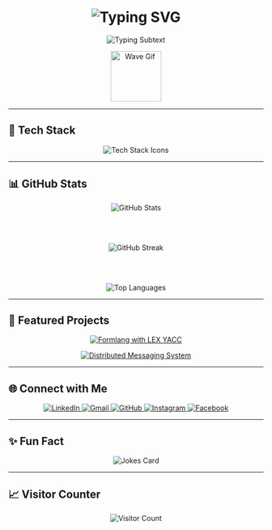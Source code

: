 <h1 align="center">
  <img src="https://readme-typing-svg.demolab.com?font=Fira+Code&size=30&pause=1000&color=00F7FF&center=true&vCenter=true&width=435&lines=Hi+I'm+Vidath+Theekshana;CS+Undergraduate+@+SLIIT;Passionate+Web+Developer" alt="Typing SVG" />
</h1>

<p align="center">
  <img src="https://readme-typing-svg.demolab.com?font=Fira+Code&duration=3000&pause=1000&color=00F7FF&center=true&vCenter=true&width=435&lines=Full-Stack+Developer;Open+Source+Contributor" alt="Typing Subtext" />
</p>

<p align="center">
  <img src="https://user-images.githubusercontent.com/18350557/176309783-0785949b-9127-417c-8b55-ab5a4333674e.gif" width="100px" alt="Wave Gif" />
</p>

---

## 🚀 Tech Stack

<p align="center">
  <img src="https://skillicons.dev/icons?i=python,js,ts,react,nextjs,nodejs,mongodb,java,c,cpp,cs,mysql,html,css,figma,linux,postman,git,github&perline=8&theme=dark" alt="Tech Stack Icons" />
</p>

---

## 📊 GitHub Stats

<div align="center">

  <img src="https://github-readme-stats.vercel.app/api?username=VidathTheekshana&show_icons=true&theme=radical&count_private=true&include_all_commits=true&hide_border=true" alt="GitHub Stats" />

  <br><br>

  <img src="https://github-readme-streak-stats.herokuapp.com?user=VidathTheekshana&theme=radical&hide_border=true" alt="GitHub Streak" />

  <br><br>

  <img src="https://github-readme-stats.vercel.app/api/top-langs/?username=VidathTheekshana&layout=compact&theme=radical&hide_border=true" alt="Top Languages" />

</div>

---

## 🌟 Featured Projects

<div align="center">

  [![Formlang with LEX YACC](https://github-readme-stats.vercel.app/api/pin/?username=VidathTheekshana&repo=Formlang-with-LEX-YACC&theme=radical)](https://github.com/VidathTheekshana/Formlang-with-LEX-YACC)

  [![Distributed Messaging System](https://github-readme-stats.vercel.app/api/pin/?username=VidathTheekshana&repo=Distributed-Messaging-System&theme=radical)](https://github.com/VidathTheekshana/Distributed-Messaging-System)

</div>

---

## 🌐 Connect with Me

<p align="center">
  <a href="https://linkedin.com/in/vidath-theekshana" target="_blank">
    <img src="https://img.shields.io/badge/LinkedIn-0077B5?style=for-the-badge&logo=linkedin&logoColor=white" alt="LinkedIn"/>
  </a>
  <a href="mailto:vidaththeekshana@gmail.com">
    <img src="https://img.shields.io/badge/Gmail-D14836?style=for-the-badge&logo=gmail&logoColor=white" alt="Gmail"/>
  </a>
  <a href="https://github.com/VidathTheekshana" target="_blank">
    <img src="https://img.shields.io/badge/GitHub-181717?style=for-the-badge&logo=github&logoColor=white" alt="GitHub"/>
  </a>
  <a href="https://www.instagram.com/vidath._.t" target="_blank">
    <img src="https://img.shields.io/badge/Instagram-E4405F?style=for-the-badge&logo=instagram&logoColor=white" alt="Instagram"/>
  </a>
  <a href="https://www.facebook.com/vidath.2003" target="_blank">
    <img src="https://img.shields.io/badge/Facebook-1877F2?style=for-the-badge&logo=facebook&logoColor=white" alt="Facebook"/>
  </a>
</p>

---

## ✨ Fun Fact

<p align="center">
  <img src="https://readme-jokes.vercel.app/api?theme=radical&hideBorder" alt="Jokes Card" />
</p>

---

## 📈 Visitor Counter

<p align="center">
  <img src="https://profile-counter.glitch.me/VidathTheekshana/count.svg" alt="Visitor Count" />
</p>
